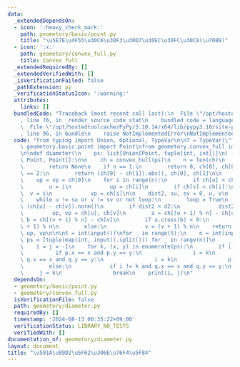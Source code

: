 ```yaml
---
data:
  _extendedDependsOn:
  - icon: ':heavy_check_mark:'
    path: geometory/basic/point.py
    title: "\u5E7E\u4F55\u30C6\u30F3\u30D7\u30EC\u30FC\u30C8(\u70B9)"
  - icon: ':x:'
    path: geometory/convex_full.py
    title: Convex full
  _extendedRequiredBy: []
  _extendedVerifiedWith: []
  _isVerificationFailed: false
  _pathExtension: py
  _verificationStatusIcon: ':warning:'
  attributes:
    links: []
  bundledCode: "Traceback (most recent call last):\n  File \"/opt/hostedtoolcache/PyPy/3.10.14/x64/lib/pypy3.10/site-packages/onlinejudge_verify/documentation/build.py\"\
    , line 76, in _render_source_code_stat\n    bundled_code = language.bundle(\n\
    \  File \"/opt/hostedtoolcache/PyPy/3.10.14/x64/lib/pypy3.10/site-packages/onlinejudge_verify/languages/python.py\"\
    , line 96, in bundle\n    raise NotImplementedError\nNotImplementedError\n"
  code: "from typing import Union, Optional, TypeVar\n\nT = TypeVar(\"T\")\n\nfrom\
    \ geometory.basic.point import Point\nfrom geometory.convex_full import convex_hull\n\
    \n\ndef diameter(\n    ps: list[Union[Point, tuple[int, int]]]\n) -> Optional[tuple[T,\
    \ Point, Point]]:\n\n    ch = convex_hull(ps)\n    n = len(ch)\n    if n == 0:\n\
    \        return None\n    if n == 1:\n        return 0, ch[0], ch[0]\n    if n\
    \ == 2:\n        return (ch[0] - ch[1]).abs(), ch[0], ch[1]\n\n    u = v = 0\n\
    \    up = vp = ch[0]\n    for i in range(n):\n        if ch[u] > ch[i]:\n    \
    \        u = i\n            up = ch[i]\n        if ch[v] < ch[i]:\n          \
    \  v = i\n            vp = ch[i]\n\n    dist2, su, sv = 0, u, v\n    loop = False\n\
    \    while u != su or v != sv or not loop:\n        loop = True\n        d2 =\
    \ (ch[u] - ch[v]).norm()\n        if dist2 < d2:\n            dist2 = d2\n   \
    \         up, vp = ch[u], ch[v]\n        a = ch[(u + 1) % n] - ch[u]\n       \
    \ b = ch[(v + 1) % n] - ch[v]\n        if a.cross(b) < 0:\n            u = (u\
    \ + 1) % n\n        else:\n            v = (v + 1) % n\n    return dist2**0.5,\
    \ up, vp\n\n\nt = int(input())\nfor _ in range(t):\n    n = int(input())\n   \
    \ ps = [tuple(map(int, input().split())) for _ in range(n)]\n    _, p, q = diameter(ps)\n\
    \    i = j = -1\n    for k, (x, y) in enumerate(ps):\n        if i == -1:\n  \
    \          if p.x == x and p.y == y:\n                i = k\n            elif\
    \ q.x == x and q.y == y:\n                i = k\n                p, q = q, p\n\
    \        else:\n            if i != k and q.x == x and q.y == y:\n           \
    \     j = k\n                break\n    print(i, j)\n"
  dependsOn:
  - geometory/basic/point.py
  - geometory/convex_full.py
  isVerificationFile: false
  path: geometory/diameter.py
  requiredBy: []
  timestamp: '2024-08-13 00:35:22+09:00'
  verificationStatus: LIBRARY_NO_TESTS
  verifiedWith: []
documentation_of: geometory/diameter.py
layout: document
title: "\u591A\u89D2\u5F62\u306E\u76F4\u5F84"
---
```


